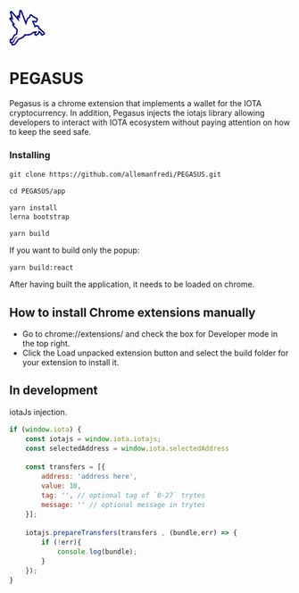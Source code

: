 ![Alt text](packages/popup/public/material/logo/pegasus-64.png?raw=true "Title")
# PEGASUS
 Pegasus is a chrome extension that implements a wallet for the IOTA cryptocurrency. In addition, Pegasus injects the iotajs library allowing developers to interact with IOTA ecosystem without paying attention on how to keep the seed safe.


### Installing

```
git clone https://github.com/allemanfredi/PEGASUS.git
```

```
cd PEGASUS/app
```

```
yarn install
lerna bootstrap
```

```
yarn build
```

If you want to build only the popup:

```
yarn build:react
```


After having built the application, it needs to be loaded on chrome.

## How to install Chrome extensions manually

* Go to chrome://extensions/ and check the box for Developer mode in the top right.
* Click the Load unpacked extension button and select the build folder for your extension to install it.


## In development

iotaJs injection. 


```js
if (window.iota) {
    const iotajs = window.iota.iotajs;
    const selectedAddress = window.iota.selectedAddress
    
    const transfers = [{
        address: 'address here',
        value: 10, 
        tag: '', // optional tag of `0-27` trytes
        message: '' // optional message in trytes
    }];

    iotajs.prepareTransfers(transfers , (bundle,err) => {
        if (!err){
            console.log(bundle);
        }
    });
}
```

